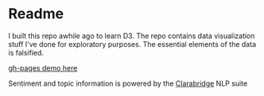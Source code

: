 # Readme

I built this repo awhile ago to learn D3. The repo contains data visualization stuff I've done for exploratory purposes. The essential elements of the data is falsified.  

<a href="http://ghudgins.github.io/Projects-js/index.html">gh-pages demo here</a>

Sentiment and topic information is powered by the <a href="https://clarabridge.com">Clarabridge</a> NLP suite


